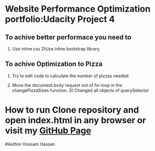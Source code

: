 # Website Performance Optimization portfolio:Udacity Project 4

## To achive better performace you need to  
1) Use inline css 2)Use inline bootstrap library.


## To achive Optimization to Pizza 
1) Try to edit code to calculate the number of pizzas needed. 

2) Move the document.body request out of for loop in the changePizzaSizes function. 3) Changed all objects of querySelector

# How to run Clone repository and open index.html in any browser or visit my [GitHub Page](https://github.com/7ossam7assan/optmization-project-4/tree/master/frontend-nanodegree-mobile-portfolio-master)

#Author
Hossam Hassan
